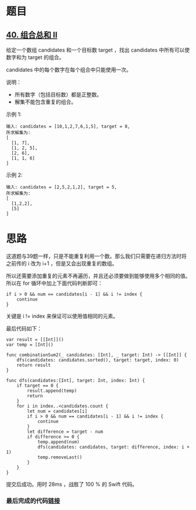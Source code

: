 # 题目

## [40. 组合总和 II](https://leetcode-cn.com/problems/combination-sum-ii/)

给定一个数组 candidates 和一个目标数 target ，找出 candidates 中所有可以使数字和为 target 的组合。

candidates 中的每个数字在每个组合中只能使用一次。

说明：

- 所有数字（包括目标数）都是正整数。
- 解集不能包含重复的组合。 

示例 1:

```
输入: candidates = [10,1,2,7,6,1,5], target = 8,
所求解集为:
[
  [1, 7],
  [1, 2, 5],
  [2, 6],
  [1, 1, 6]
]
```


示例 2:

```
输入: candidates = [2,5,2,1,2], target = 5,
所求解集为:
[
  [1,2,2],
  [5]
]
```



# 思路

这道题与39题一样，只是不能重复利用一个数。那么我们只需要在递归方法时将之前传的 i 改为 i+1 ，但是又会出现重复的数组。

所以还需要添加重复的元素不再遍历，并且还必须要做到能够使用多个相同的值。所以在 for 循环中加上下面代码判断即可：

```
if i > 0 && num == candidates[i - 1] && i != index {
    continue
}
```

关键是 i != index 来保证可以使用值相同的元素。

最后代码如下：

```
var result = [[Int]]()
var temp = [Int]()

func combinationSum2(_ candidates: [Int], _ target: Int) -> [[Int]] {
    dfs(candidates: candidates.sorted(), target: target, index: 0)
    return result
}

func dfs(candidates:[Int], target: Int, index: Int) {
    if target == 0 {
        result.append(temp)
        return
    }
    for i in index..<candidates.count {
        let num = candidates[i]
        if i > 0 && num == candidates[i - 1] && i != index {
            continue
        }
        let difference = target - num
        if difference >= 0 {
            temp.append(num)
            dfs(candidates: candidates, target: difference, index: i + 1)
            temp.removeLast()
        }
    }
}
```

提交后成功。用时 28ms ，战胜了 100 % 的 Swift 代码。

### 最后完成的代码[链接](https://github.com/pepsikirk/LeetCode/blob/master/Algorithm/40.CombinationSumII/code.swift)




